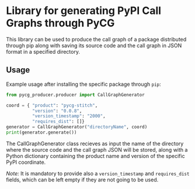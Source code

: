 # Library for generating PyPI Call Graphs through PyCG

This library can be used to produce the call graph of a package distributed through pip along with saving its
source code and the call graph in JSON format in a specified directory.

## Usage

Example usage after installing the specific package through `pip`:

```python
from pycg_producer.producer import CallGraphGenerator

coord = { "product": "pycg-stitch",
          "version": "0.0.8",
          "version_timestamp": "2000",
          "requires_dist": []}
generator = CallGraphGenerator("directoryName", coord)
print(generator.generate())
```
The CallGraphGenerator class recieves as input the name of the directory where the source code and the call graph JSON will be stored, along with a Python dictionary containing the product name and version of the specific PyPI coordinate.

*Note:* It is mandatory to provide also a ```version_timestamp``` and ```requires_dist``` fields, which can be left empty if they are not going to be used.